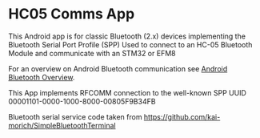 # HC05 Comms App

This Android app is for classic Bluetooth (2.x) devices implementing the Bluetooth Serial Port Profile (SPP)
Used to connect to an HC-05 Bluetooth Module and communicate with an STM32 or EFM8

For an overview on Android Bluetooth communication see 
[Android Bluetooth Overview](https://developer.android.com/guide/topics/connectivity/bluetooth).

This App implements RFCOMM connection to the well-known SPP UUID 00001101-0000-1000-8000-00805F9B34FB

Bluetooth serial service code taken from https://github.com/kai-morich/SimpleBluetoothTerminal 
